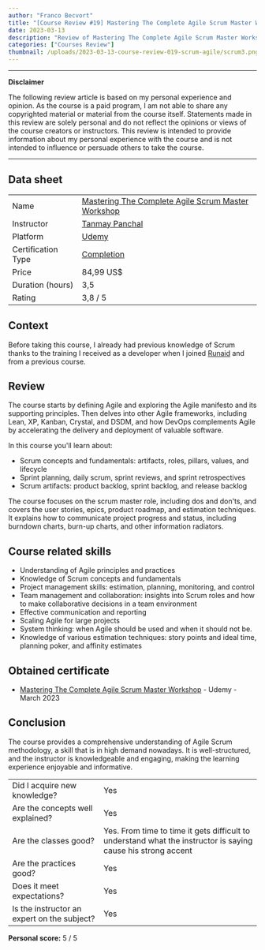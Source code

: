 ```yaml
---
author: "Franco Becvort"
title: "[Course Review #19] Mastering The Complete Agile Scrum Master Workshop"
date: 2023-03-13
description: "Review of Mastering The Complete Agile Scrum Master Workshop"
categories: ["Courses Review"]
thumbnail: /uploads/2023-03-13-course-review-019-scrum-agile/scrum3.png
---
```


---

**Disclaimer**

The following review article is based on my personal experience and opinion. As the course is a paid program, I am not able to share any copyrighted material or material from the course itself. Statements made in this review are solely personal and do not reflect the opinions or views of the course creators or instructors. This review is intended to provide information about my personal experience with the course and is not intended to influence or persuade others to take the course.

---

## Data sheet

|                    |                                                                                                                    |
| ------------------ | ------------------------------------------------------------------------------------------------------------------ |
| Name               | [Mastering The Complete Agile Scrum Master Workshop](https://www.udemy.com/course/mastering-agile-scrum-workshop/) |
| Instructor         | [Tanmay Panchal](https://www.linkedin.com/in/tanmaypanchal/)                                                       |
| Platform           | [Udemy](https://www.udemy.com/)                                                                                    |
| Certification Type | [Completion](https://support.udemy.com/hc/en-us/sections/360011037194-Certificates-of-Completion)                  |
| Price              | 84,99 US$                                                                                                          |
| Duration \(hours\) | 3,5                                                                                                                |
| Rating             | 3,8 / 5                                                                                                            |

## Context

Before taking this course, I already had previous knowledge of Scrum thanks to the training I received as a developer when I joined [Runaid](https://www.runaid.com.ar/index.php?languaje=en) and from a previous course.

## Review

The course starts by defining Agile and exploring the Agile manifesto and its supporting principles. Then delves into other Agile frameworks, including Lean, XP, Kanban, Crystal, and DSDM, and how DevOps complements Agile by accelerating the delivery and deployment of valuable software.

In this course you'll learn about:

- Scrum concepts and fundamentals: artifacts, roles, pillars, values, and lifecycle
- Sprint planning, daily scrum, sprint reviews, and sprint retrospectives
- Scrum artifacts: product backlog, sprint backlog, and release backlog

The course focuses on the scrum master role, including dos and don'ts, and covers the user stories, epics, product roadmap, and estimation techniques. It explains how to communicate project progress and status, including burndown charts, burn-up charts, and other information radiators.

## Course related skills

- Understanding of Agile principles and practices
- Knowledge of Scrum concepts and fundamentals
- Project management skills: estimation, planning, monitoring, and control
- Team management and collaboration: insights into Scrum roles and how to make collaborative decisions in a team environment
- Effective communication and reporting
- Scaling Agile for large projects
- System thinking: when Agile should be used and when it should not be.
- Knowledge of various estimation techniques: story points and ideal time, planning poker, and affinity estimates

## Obtained certificate

- [Mastering The Complete Agile Scrum Master Workshop](https://udemy-certificate.s3.amazonaws.com/pdf/UC-c746f80e-2304-4140-a242-ee6973385bc9.pdf) - Udemy - March 2023

## Conclusion

The course provides a comprehensive understanding of Agile Scrum methodology, a skill that is in high demand nowadays. It is well-structured, and the instructor is knowledgeable and engaging, making the learning experience enjoyable and informative.

|                                             |                                                                                                              |
| ------------------------------------------- | ------------------------------------------------------------------------------------------------------------ |
| Did I acquire new knowledge?                | Yes                                                                                                          |
| Are the concepts well explained?            | Yes                                                                                                          |
| Are the classes good?                       | Yes. From time to time it gets difficult to understand what the instructor is saying cause his strong accent |
| Are the practices good?                     | Yes                                                                                                          |
| Does it meet expectations?                  | Yes                                                                                                          |
| Is the instructor an expert on the subject? | Yes                                                                                                          |

**Personal score:** 5 / 5
